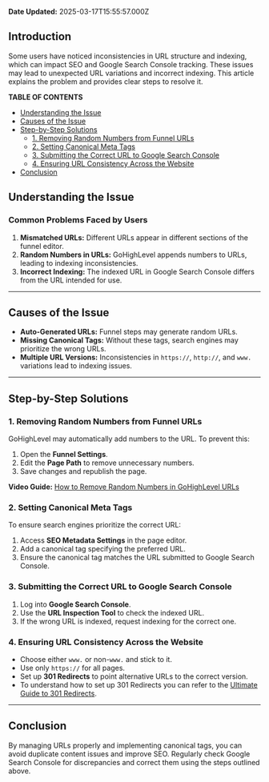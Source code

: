 **Date Updated:** 2025-03-17T15:55:57.000Z

## **Introduction**

Some users have noticed inconsistencies in URL structure and indexing, which can impact SEO and Google Search Console tracking. These issues may lead to unexpected URL variations and incorrect indexing. This article explains the problem and provides clear steps to resolve it.

  
**TABLE OF CONTENTS**

[](#Introduction)

* [Understanding the Issue](#Understanding-the-Issue)
* [Causes of the Issue](#Causes-of-the-Issue)
* [Step-by-Step Solutions](#Step-by-Step-Solutions)  
   * [1\. Removing Random Numbers from Funnel URLs](#1.-Removing-Random-Numbers-from-Funnel-URLs)  
   * [2\. Setting Canonical Meta Tags](#2.-Setting-Canonical-Meta-Tags)  
   * [3\. Submitting the Correct URL to Google Search Console](#3.-Submitting-the-Correct-URL-to-Google-Search-Console)  
   * [4\. Ensuring URL Consistency Across the Website](#4.-Ensuring-URL-Consistency-Across-the-Website)
* [Conclusion](#Conclusion)

##   

## **Understanding the Issue**

### Common Problems Faced by Users

1. **Mismatched URLs:** Different URLs appear in different sections of the funnel editor.
2. **Random Numbers in URLs:** GoHighLevel appends numbers to URLs, leading to indexing inconsistencies.
3. **Incorrect Indexing:** The indexed URL in Google Search Console differs from the URL intended for use.

---

## **Causes of the Issue**

* **Auto-Generated URLs:** Funnel steps may generate random URLs.
* **Missing Canonical Tags:** Without these tags, search engines may prioritize the wrong URLs.
* **Multiple URL Versions:** Inconsistencies in `https://`, `http://`, and `www.` variations lead to indexing issues.

---

## **Step-by-Step Solutions**

### **1\. Removing Random Numbers from Funnel URLs**

GoHighLevel may automatically add numbers to the URL. To prevent this:

1. Open the **Funnel Settings**.
2. Edit the **Page Path** to remove unnecessary numbers.
3. Save changes and republish the page.

**Video Guide:** [How to Remove Random Numbers in GoHighLevel URLs](https://youtu.be/Bi0W88Rzgio)

  
### **2\. Setting Canonical Meta Tags**

To ensure search engines prioritize the correct URL:

1. Access **SEO Metadata Settings** in the page editor.
2. Add a canonical tag specifying the preferred URL.
3. Ensure the canonical tag matches the URL submitted to Google Search Console.

  
### **3\. Submitting the Correct URL to Google Search Console**

1. Log into **Google Search Console**.
2. Use the **URL Inspection Tool** to check the indexed URL.
3. If the wrong URL is indexed, request indexing for the correct one.

  
### **4\. Ensuring URL Consistency Across the Website**

* Choose either `www.` or non-`www.` and stick to it.
* Use only `https://` for all pages.
* Set up **301 Redirects** to point alternative URLs to the correct version.
* To understand how to set up 301 Redirects you can refer to the [Ultimate Guide to 301 Redirects](https://help.gohighlevel.com/support/solutions/articles/48001202713-ultimate-guide-to-301-redirects).

---

## Conclusion

By managing URLs properly and implementing canonical tags, you can avoid duplicate content issues and improve SEO. Regularly check Google Search Console for discrepancies and correct them using the steps outlined above.